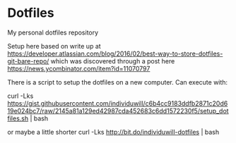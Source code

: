 # Dotfiles

My personal dotfiles repository

Setup here based on write up at https://developer.atlassian.com/blog/2016/02/best-way-to-store-dotfiles-git-bare-repo/
which was discovered through a post here https://news.ycombinator.com/item?id=11070797

There is a script to setup the dotfiles on a new computer. Can execute with:

  curl -Lks https://gist.githubusercontent.com/individuwill/c6b4cc9183ddfb2871c20d619e024bc7/raw/2145a81a129ed42987cda452683c6dd1572230f5/setup_dotfiles.sh | bash

or maybe a little shorter
  curl -Lks http://bit.do/individuwill-dotfiles | bash
